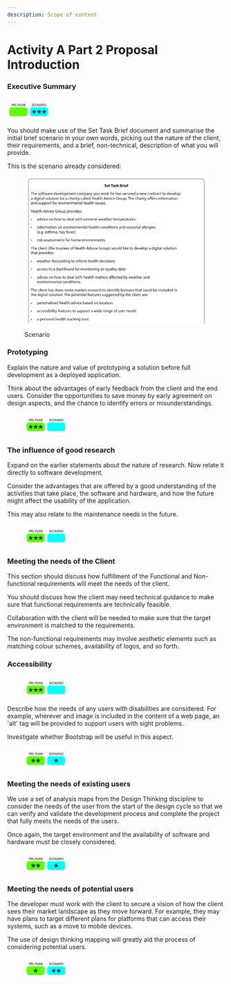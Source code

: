 ```yaml
---
description: Scope of content
---
```


# Activity A Part 2 Proposal Introduction

### Executive Summary

![](<.gitbook/assets/image (138).png>)

You should make use of the Set Task Brief document and summarise the initial brief scenario in your own words, picking out the nature of the client, their requirements, and a brief, non-technical, description of what you will provide.

This is the scenario already considered:

<figure><img src=".gitbook/assets/image (180).png" alt=""><figcaption><p>Scenario</p></figcaption></figure>

### Prototyping

Explain the nature and value of prototyping a solution before full development as a deployed application.

Think about the advantages of early feedback from the client and the end users. Consider the opportunities to save money by early agreement on design aspects, and the chance to identify errors or misunderstandings.

<div align="left">

<figure><img src=".gitbook/assets/image (140).png" alt=""><figcaption></figcaption></figure>

</div>



### The influence of good research

Expand on the earlier statements about the nature of research. Now relate it directly to software development.&#x20;

Consider the advantages that are offered by a good understanding of the activities that take place, the software and hardware, and how the future might affect the usability of the application.&#x20;

This may also relate to the maintenance needs in the future.

<div align="left">

<figure><img src=".gitbook/assets/image (141).png" alt=""><figcaption></figcaption></figure>

</div>

### Meeting the needs of the Client

This section should discuss how fulfillment of the Functional and Non-functional requirements will meet the needs of the client.

You should discuss how the client may need technical guidance to make sure that functional requirements are technically feasible.

Collaboration with the client will be needed to make sure that the target environment is matched to the requirements.

The non-functional requirements may involve aesthetic elements such as matching colour schemes, availability of logos, and so forth.

### Accessibility

<div align="left">

<figure><img src=".gitbook/assets/image (141).png" alt=""><figcaption></figcaption></figure>

</div>

Describe how the needs of any users with disabilities are considered. For example, wherever and image is included in the content of a web page, an 'alt' tag will be provided to support users with sight problems.

Investigate whether Bootstrap will be useful in this aspect.

<div align="left">

<figure><img src=".gitbook/assets/image (142).png" alt=""><figcaption></figcaption></figure>

</div>

### Meeting the needs of existing users

We use a set of analysis maps from the Design Thinking discipline to consider the needs of the user from the start of the design cycle so that we can verify and validate the development process and complete the project that fully meets the needs of the users.

Once again, the target environment and the availability of software and hardware must be closely considered.

<div align="left">

<figure><img src=".gitbook/assets/image (143).png" alt=""><figcaption></figcaption></figure>

</div>

### Meeting the needs of potential users

The developer must work with the client to secure a vision of how the client sees their market landscape as they move forward. For example, they may have plans to target different plans for platforms that can access their systems, such as a move to mobile devices.

The use of design thinking mapping will greatly aid the process of considering potential users.

<div align="left">

<figure><img src=".gitbook/assets/image (144).png" alt=""><figcaption></figcaption></figure>

</div>
